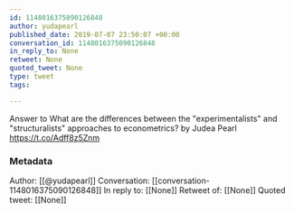 ```yaml
---
id: 1148016375090126848
author: yudapearl
published_date: 2019-07-07 23:50:07 +00:00
conversation_id: 1148016375090126848
in_reply_to: None
retweet: None
quoted_tweet: None
type: tweet
tags:

---
```


Answer to What are the differences between the "experimentalists" and "structuralists" approaches to econometrics? by Judea Pearl https://t.co/Adff8z5Znm

### Metadata

Author: [[@yudapearl]]
Conversation: [[conversation-1148016375090126848]]
In reply to: [[None]]
Retweet of: [[None]]
Quoted tweet: [[None]]
